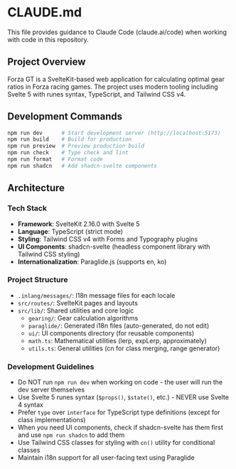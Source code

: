# CLAUDE.md

This file provides guidance to Claude Code (claude.ai/code) when working with code in this repository.

## Project Overview

Forza GT is a SvelteKit-based web application for calculating optimal gear ratios in Forza racing games. The project uses modern tooling including Svelte 5 with runes syntax, TypeScript, and Tailwind CSS v4.

## Development Commands

```bash
npm run dev      # Start development server (http://localhost:5173)
npm run build    # Build for production
npm run preview  # Preview production build
npm run check    # Type check and lint
npm run format   # Format code
npm run shadcn   # Add shadcn-svelte components
```

## Architecture

### Tech Stack

- **Framework**: SvelteKit 2.16.0 with Svelte 5
- **Language**: TypeScript (strict mode)
- **Styling**: Tailwind CSS v4 with Forms and Typography plugins
- **UI Components**: shadcn-svelte (headless component library with Tailwind CSS styling)
- **Internationalization**: Paraglide.js (supports en, ko)

### Project Structure

- `.inlang/messages/`: I18n message files for each locale
- `src/routes/`: SvelteKit pages and layouts
- `src/lib/`: Shared utilities and core logic
    - `gearing/`: Gear calculation algorithms
    - `paraglide/`: Generated i18n files (auto-generated, do not edit)
    - `ui/`: UI components directory (for reusable components)
    - `math.ts`: Mathematical utilities (lerp, expLerp, approximately)
    - `utils.ts`: General utilities (cn for class merging, range generator)

### Development Guidelines

- Do NOT run `npm run dev` when working on code - the user will run the dev server themselves
- Use Svelte 5 runes syntax (`$props()`, `$state()`, etc.) - NEVER use Svelte 4 syntax
- Prefer `type` over `interface` for TypeScript type definitions (except for class implementations)
- When you need UI components, check if shadcn-svelte has them first and use `npm run shadcn` to add them
- Use Tailwind CSS classes for styling with `cn()` utility for conditional classes
- Maintain i18n support for all user-facing text using Paraglide
